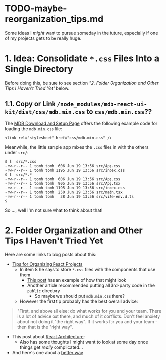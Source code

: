 
# TODO-maybe-reorganization_tips.md

Some ideas I *might* want to pursue someday in the future, especially if one of my projects gets to be really huge.

# 1. Idea: Consolidate `*.css` Files Into a Single Directory

Before doing this, be sure to see section *"2. Folder Organization and Other Tips I Haven't Tried Yet"* below.

## 1.1. Copy or Link `/node_modules/mdb-react-ui-kit/dist/css/mdb.min.css` to `css/mdb.min.css`??

The [MDB Download and Setup Page](https://mdbootstrap.com/learn/mdb-foundations/bootstrap/download-and-setup/) offers the
following example code for loading  the `mdb.min.css` file:

```
<link rel="stylesheet" href="css/mdb.min.css" />
```

Meanwhile, the little sample app mixes the `.css` files in with the others under `src/`:

```
$ l  src/*.css
-rw-r--r-- 1 tomh tomh  606 Jun 19 13:56 src/App.css
-rw-r--r-- 1 tomh tomh 1195 Jun 19 13:56 src/index.css
$ l  src/*.*
-rw-r--r-- 1 tomh tomh  606 Jun 19 13:56 src/App.css
-rw-r--r-- 1 tomh tomh  905 Jun 19 13:56 src/App.tsx
-rw-r--r-- 1 tomh tomh 1195 Jun 19 13:56 src/index.css
-rw-r--r-- 1 tomh tomh  250 Jun 19 13:56 src/main.tsx
-rw-r--r-- 1 tomh tomh   38 Jun 19 13:56 src/vite-env.d.ts
$
```

So ..., well I'm not sure what to think about that!


# 2. Folder Organization and Other Tips I Haven't Tried Yet

Here are some links to blog posts about this:

- [Tips for Organizing React Projects](https://dev.to/chrisachard/tips-for-organizing-react-projects-191)
  - In item 8 he says to store `*.css` files with the components that use them
    - [This post](https://scrimba.com/articles/react-project-structure/) has an example of how that might look
    - Another article recommended putting all 3rd-party code in the `public` directory
      - So maybe we should put `mdb.min.css` there?
  - However the first tip probably has the best overall advice:

> "First, and above all else: do what works for you and your team.
> There is a lot of advice out there, and much of it conflicts.
> Don't feel anxiety about not doing it "the right way".
> If it works for you and your team - then that is the "right way".

- This post about [React Architecture](https://www.taniarascia.com/react-architecture-directory-structure/):
  - Also has some thoughts I might want to look at some day once things get *really* complicated...
- And here's one about a [better way](https://www.freecodecamp.org/news/a-better-way-to-structure-react-projects/)

